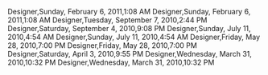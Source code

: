 ﻿Designer,Sunday, February 6, 2011,1:08 AMDesigner,Sunday, February 6, 2011,1:08 AMDesigner,Tuesday, September 7, 2010,2:44 PMDesigner,Saturday, September 4, 2010,9:08 PMDesigner,Sunday, July 11, 2010,4:54 AMDesigner,Sunday, July 11, 2010,4:54 AMDesigner,Friday, May 28, 2010,7:00 PMDesigner,Friday, May 28, 2010,7:00 PMDesigner,Saturday, April 3, 2010,9:55 PMDesigner,Wednesday, March 31, 2010,10:32 PMDesigner,Wednesday, March 31, 2010,10:32 PM